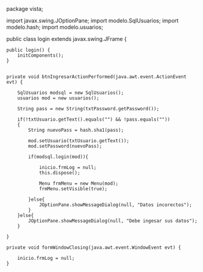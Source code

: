 package vista;

import javax.swing.JOptionPane;
import modelo.SqlUsuarios;
import modelo.hash;
import modelo.usuarios;

public class login extends javax.swing.JFrame {

    
    public login() {
        initComponents();
    }
    
    
    private void btnIngresarActionPerformed(java.awt.event.ActionEvent evt) {                                            
        
        SqlUsuarios modsql = new SqlUsuarios();
        usuarios mod = new usuarios();
        
        String pass = new String(txtPassword.getPassword());
        
        if(!txtUsuario.getText().equals("") && !pass.equals(""))
        {
            String nuevoPass = hash.sha1(pass);
            
            mod.setUsuario(txtUsuario.getText());
            mod.setPassword(nuevoPass);
            
            if(modsql.login(mod)){
                
                inicio.frmLog = null;
                this.dispose();
                
                Menu frmMenu = new Menu(mod);
                frmMenu.setVisible(true);
                
            }else{
                JOptionPane.showMessageDialog(null, "Datos incorectos");
            }
        }else{
            JOptionPane.showMessageDialog(null, "Debe ingesar sus datos");
        }
        
    }
    
    private void formWindowClosing(java.awt.event.WindowEvent evt) {                                   
        
        inicio.frmLog = null;
    } 

